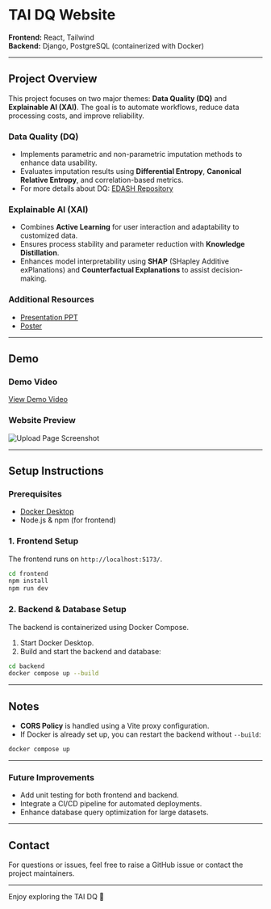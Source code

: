 # TAI DQ Website

**Frontend:** React, Tailwind  
**Backend:** Django, PostgreSQL (containerized with Docker)

---

## Project Overview

This project focuses on two major themes: **Data Quality (DQ)** and **Explainable AI (XAI)**. The goal is to automate workflows, reduce data processing costs, and improve reliability.

### Data Quality (DQ)
- Implements parametric and non-parametric imputation methods to enhance data usability.
- Evaluates imputation results using **Differential Entropy**, **Canonical Relative Entropy**, and correlation-based metrics.
- For more details about DQ: [EDASH Repository](https://github.com/forbes110/EDASH)

### Explainable AI (XAI)
- Combines **Active Learning** for user interaction and adaptability to customized data.
- Ensures process stability and parameter reduction with **Knowledge Distillation**.
- Enhances model interpretability using **SHAP** (SHapley Additive exPlanations) and **Counterfactual Explanations** to assist decision-making.

### Additional Resources
- [Presentation PPT](./專題簡報.pdf)  
- [Poster](./image/Poster.png)

---

## Demo

### Demo Video
[View Demo Video](https://drive.google.com/file/d/155tX3hSLL8DmC_Ts90cfWRs3gXJXQyK7/view)

### Website Preview
![Upload Page Screenshot](./image/upload_page.png)

---

## Setup Instructions

### Prerequisites
- [Docker Desktop](https://www.docker.com/products/docker-desktop)
- Node.js & npm (for frontend)

### 1. Frontend Setup
The frontend runs on `http://localhost:5173/`.

```bash
cd frontend
npm install
npm run dev
```

### 2. Backend & Database Setup
The backend is containerized using Docker Compose.

1. Start Docker Desktop.
2. Build and start the backend and database:

```bash
cd backend
docker compose up --build
```

---

## Notes
- **CORS Policy** is handled using a Vite proxy configuration.
- If Docker is already set up, you can restart the backend without `--build`:

```bash
docker compose up
```

---

### Future Improvements
- Add unit testing for both frontend and backend.
- Integrate a CI/CD pipeline for automated deployments.
- Enhance database query optimization for large datasets.

---

## Contact
For questions or issues, feel free to raise a GitHub issue or contact the project maintainers.

---

Enjoy exploring the TAI DQ 🚀
